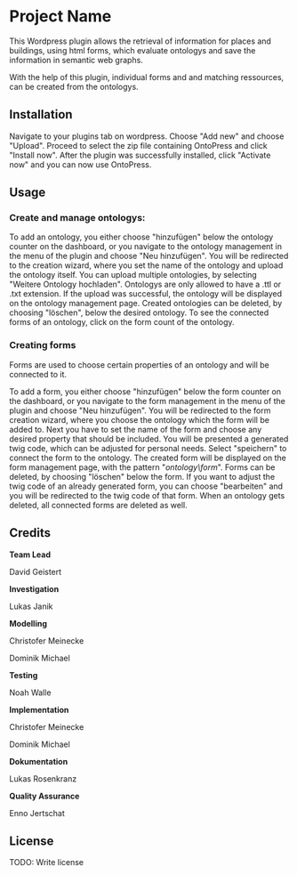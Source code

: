 # Project Name

This Wordpress plugin allows the retrieval of information for places and buildings,
using html forms, which  evaluate ontologys and save the information in semantic web graphs.

With the help of this plugin, individual forms and and matching ressources, can be created from the ontologys.

## Installation

Navigate to your plugins tab on wordpress. Choose "Add new" and choose "Upload".
Proceed to select the zip file containing OntoPress and click "Install now".
After the plugin was successfully installed, click "Activate now" and you can now use OntoPress.

## Usage

### Create and manage ontologys:
To add an ontology, you either choose "hinzufügen" below the ontology counter on the dashboard,
or you navigate to the ontology management in the menu of the plugin and choose "Neu hinzufügen".
You will be redirected to the creation wizard, where you set the name of the ontology and upload the ontology itself.
You can upload multiple ontologies, by selecting "Weitere Ontology  hochladen".
Ontologys are only allowed to have a .ttl or .txt extension.
If the upload was successful, the ontology will be displayed on the ontology management page.
Created ontologies can be deleted, by choosing "löschen", below the desired ontology.
To see the connected forms of an ontology, click on the form count of the ontology.

### Creating forms

Forms are used to choose certain properties of an ontology and will be connected to it.

To add a form, you either choose "hinzufügen" below the form counter on the dashboard,
or you navigate to the form management in the menu of the plugin and choose "Neu hinzufügen".
You will be redirected to the form creation wizard, where you choose the ontology which the form will be added to.
Next you have to set the name of the form and choose any desired property that should be included.
You will be presented a generated twig code, which can be adjusted for personal needs.
Select "speichern" to connect the form to the ontology.
The created form will be displayed on the form management page, with the pattern "*ontology\form*".
Forms can be deleted, by choosing "löschen" below the form. If you want to adjust the twig code of an already
generated form, you can choose "bearbeiten" and you will be redirected to the twig code of that form.
When an ontology gets deleted, all connected forms are deleted as well.



## Credits


**Team Lead**

David Geistert

**Investigation**

Lukas Janik

**Modelling**

Christofer Meinecke

Dominik Michael

**Testing**

Noah Walle

**Implementation**

Christofer Meinecke

Dominik Michael

**Dokumentation**

Lukas Rosenkranz

**Quality Assurance**

Enno Jertschat


## License

TODO: Write license